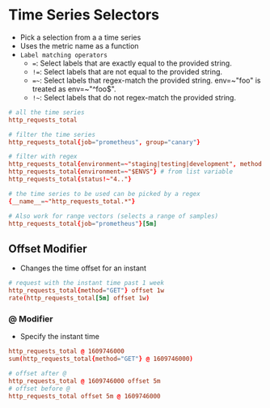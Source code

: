 # Time Series Selectors

- Pick a selection from a a time series
- Uses the metric name as a function
- `Label matching operators`
  - `=`: Select labels that are exactly equal to the provided string.
  - `!=`: Select labels that are not equal to the provided string.
  - `=~`: Select labels that regex-match the provided string. env=~"foo" is treated as env=~"^foo$".
  - `!~`: Select labels that do not regex-match the provided string.

```conf
# all the time series
http_requests_total

# filter the time series
http_requests_total{job="prometheus", group="canary"}

# filter with regex
http_requests_total{environment=~"staging|testing|development", method!="GET"}
http_requests_total{environment=~"$ENVS"} # from list variable
http_requests_total{status!~"4.."}

# the time series to be used can be picked by a regex
{__name__=~"http_requests_total.*"}

# Also work for range vectors (selects a range of samples)
http_requests_total{job="prometheus"}[5m]
```

## Offset Modifier

- Changes the time offset for an instant

```conf
# request with the instant time past 1 week
http_requests_total{method="GET"} offset 1w
rate(http_requests_total[5m] offset 1w)
```

### @ Modifier

- Specify the instant time

```conf
http_requests_total @ 1609746000
sum(http_requests_total{method="GET"} @ 1609746000)

# offset after @
http_requests_total @ 1609746000 offset 5m
# offset before @
http_requests_total offset 5m @ 1609746000
```

